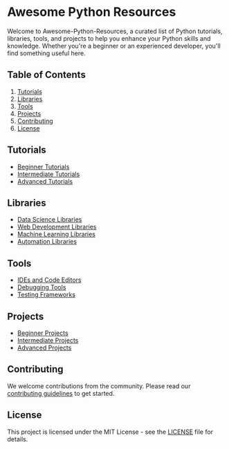 # Awesome Python Resources

Welcome to Awesome-Python-Resources, a curated list of Python tutorials, libraries, tools, and projects to help you enhance your Python skills and knowledge. Whether you're a beginner or an experienced developer, you'll find something useful here.

## Table of Contents
1. [Tutorials](#tutorials)
2. [Libraries](#libraries)
3. [Tools](#tools)
4. [Projects](#projects)
5. [Contributing](#contributing)
6. [License](#license)

## Tutorials
- [Beginner Tutorials](Tutorials/Beginner-Tutorials.md)
- [Intermediate Tutorials](Tutorials/Intermediate-Tutorials.md)
- [Advanced Tutorials](Tutorials/Advanced-Tutorials.md)

## Libraries
- [Data Science Libraries](Libraries/Data-Science.md)
- [Web Development Libraries](Libraries/Web-Development.md)
- [Machine Learning Libraries](Libraries/Machine-Learning.md)
- [Automation Libraries](Libraries/Automation.md)

## Tools
- [IDEs and Code Editors](Tools/IDEs-and-Code-Editors.md)
- [Debugging Tools](Tools/Debugging-Tools.md)
- [Testing Frameworks](Tools/Testing-Frameworks.md)

## Projects
- [Beginner Projects](Projects/Beginner-Projects.md)
- [Intermediate Projects](Projects/Intermediate-Projects.md)
- [Advanced Projects](Projects/Advanced-Projects.md)

## Contributing
We welcome contributions from the community. Please read our [contributing guidelines](CONTRIBUTING.md) to get started.

## License
This project is licensed under the MIT License - see the [LICENSE](LICENSE) file for details.
